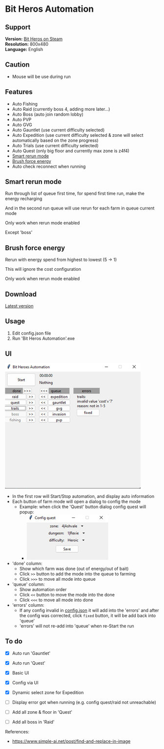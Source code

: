 # Bit Heros Automation</h1>

## Support
**Version:** [Bit Heros on Steam](https://store.steampowered.com/app/666860/Bit_Heroes/)
<br>
**Resolution:** 800x480
<br>
**Language:** English

## Caution
- Mouse will be use during run
## Features

- Auto Fishing
- Auto Raid (currently boss 4, adding more later...)
- Auto Boss (auto join random lobby)
- Auto PVP
- Auto GVG
- Auto Gauntlet (use current difficulty selected)
- Auto Expedition (use current difficulty selected & zone will select automatically based on the zone progress)
- Auto Trials (use current difficulty selected)
- Auto Quest (only big floor and currently max zone is z4f4)
- [Smart rerun mode](#smart-rerun-mode)
- [Brush force energy](#brush-force-energy)
- Auto check reconnect when running

## Smart rerun mode

Run through list of queue first time, for spend first time run, make the energy recharging

And in the second run queue will use rerun for each farm in queue current mode

Only work when rerun mode enabled

Except 'boss'

## Brush force energy

Rerun with energy spend from highest to lowest (5 -> 1)

This will ignore the cost configuration

Only work when rerun mode enabled

## Download

[Latest version]((https://github.com/ken2057/Bit-Heroes-Automation/releases))


## Usage

1. Edit config.json file
2. Run 'Bit Heros Automation'.exe 

## UI

![main screen](./doc/img/main-screen.png)

- In the first row will Start/Stop automation, and display auto information 
- Each button of farm mode will open a dialog to config the mode 
  - Example: when click the 'Quest' button dialog config quest will popup:
    - ![config quest](./doc/img/config-quest.png)
- 'done' column:
  - Show which farm was done (out of energy/out of bait)
  - Click `>>` button to add the mode into the queue to farming
  - Click `>>>` to move all mode into queue
- 'queue' column:
  - Show automation order
  - Click `<<` button to move the mode into the done
  - Click `<<<` to move all mode into done
- 'errors' column:
  - If any config invalid in [config.json](./config.json) it will add into the 'errors' and after the config was corrected, click `fixed` button, it will be add back into 'queue'
  - 'errors' will not re-add into 'queue' when re-Start the run

## To do

- [x] Auto run 'Gauntlet'
- [x] Auto run 'Quest'
- [x] Basic UI
- [x] Config via UI
- [x] Dynamic select zone for Expedition
- [ ] Display error got when running (e.g. config quest/raid not unreachable)
- [ ] Add all zone & floor in 'Quest'
- [ ] Add all boss in 'Raid'


References:
- https://www.simple-ai.net/post/find-and-replace-in-image